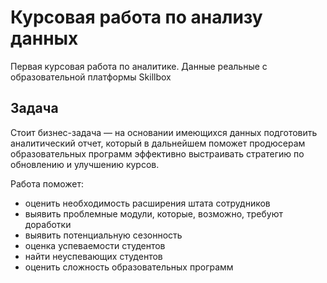 # Курсовая работа по анализу данных 
Первая курсовая работа по аналитике. Данные реальные с образовательной платформы Skillbox

## Задача

Cтоит бизнес-задача — на основании имеющихся данных подготовить аналитический отчет, который в дальнейшем поможет продюсерам образовательных программ эффективно выстраивать стратегию по обновлению и улучшению курсов. 


Работа поможет:
- оценить необходимость расширения штата сотрудников
- выявить проблемные модули, которые, возможно, требуют доработки
- выявить потенциальную сезонность
- оценка успеваемости студентов
- найти неуспевающих студентов
- оценить сложность образовательных программ

